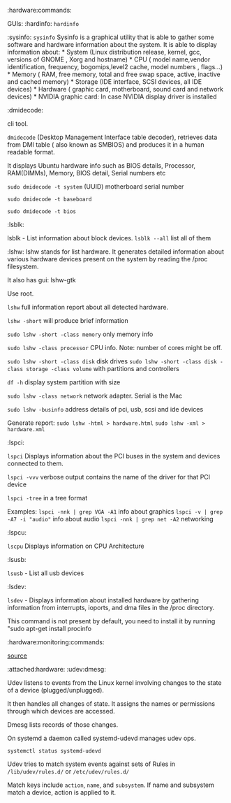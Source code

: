:hardware:commands:

GUIs:
:hardinfo:
`hardinfo`

:sysinfo:
`sysinfo`
Sysinfo is a graphical utility that is able to gather some software and hardware information about the system. It is able to display information about:
    * System (Linux distribution release, kernel, gcc, versions of GNOME , Xorg and hostname)
    * CPU ( model name,vendor identification, frequency, bogomips,level2 cache, model numbers , flags…)
    * Memory ( RAM, free memory, total and free swap space, active, inactive and cached memory)
    * Storage (IDE interface, SCSI devices, all IDE devices)
    * Hardware ( graphic card, motherboard, sound card and network devices)
    * NVIDIA graphic card: In case NVIDIA display driver is installed

:dmidecode:

cli tool.

`dmidecode` (Desktop Management Interface table decoder), retrieves data from DMI table ( also known as SMBIOS) and produces it in a human readable format.

It displays Ubuntu hardware info such as BIOS details, Processor, RAM(DIMMs), Memory, BIOS detail, Serial numbers etc

`sudo dmidecode -t system` (UUID) motherboard serial number

`sudo dmidecode -t baseboard`

`sudo dmidecode -t bios`

:lsblk:

lsblk - List information about block devices.
`lsblk --all` list all of them

:lshw:
lshw stands for list hardware. It generates detailed information about various hardware devices present on the system by reading the /proc filesystem.

It also has gui: lshw-gtk

Use root.

`lshw` full information report about all detected hardware.

`lshw -short` will produce brief information

`sudo lshw -short -class memory` only memory info

`sudo lshw -class processor` CPU info. Note: number of cores might be off.

`sudo lshw -short -class disk` disk drives
`sudo lshw -short -class disk -class storage -class volume` with partitions and controllers

`df -h` display system partition with size

`sudo lshw -class network` network adapter. Serial is the Mac

`sudo lshw -businfo` address details of pci, usb, scsi and ide devices

Generate report:
    `sudo lshw -html > hardware.html`
    `sudo lshw -xml > hardware.xml`

:lspci:

`lspci` Displays information about the PCI buses in the system and devices connected to them.

`lspci -vvv` verbose output contains the name of the driver for that PCI device

`lspci -tree` in a tree format

Examples:
    `lspci -nnk | grep VGA -A1` info about graphics
    `lspci -v | grep -A7 -i "audio"` info about audio
    `lspci -nnk | grep net -A2` networking

:lspcu:

`lscpu` Displays information on CPU Architecture

:lsusb:

`lsusb` - List all usb devices

:lsdev:

`lsdev` - Displays information about installed hardware by gathering information from interrupts, ioports, and dma files in the /proc directory.

This command is not present by default, you need to install it by running "sudo apt-get install procinfo

:hardware:monitoring:commands:

[source](https://net2.com/ubuntu-debian-monitoring-tools-guide-for-system-administrators/)

:attached:hardware:
:udev:dmesg:

Udev listens to events from the Linux kernel involving changes to the state of a device (plugged/unplugged).

It then handles all changes of state. It assigns the names or permissions through which devices are accessed.

Dmesg lists records of those changes.

On systemd a daemon called systemd-udevd manages udev ops.

`systemctl status systemd-udevd`

Udev tries to match system events against sets of Rules in `/lib/udev/rules.d/` or `/etc/udev/rules.d/`

Match keys include `action`, `name`, and `subsystem`. If name and subsystem match a device, action is applied to it.
